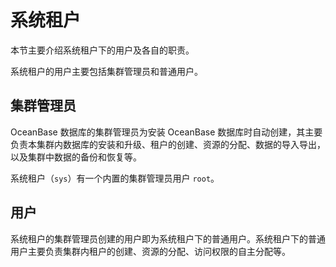 系统租户
=========================

本节主要介绍系统租户下的用户及各自的职责。

系统租户的用户主要包括集群管理员和普通用户。

集群管理员
--------------------------

OceanBase 数据库的集群管理员为安装 OceanBase 数据库时自动创建，其主要负责本集群内数据库的安装和升级、租户的创建、资源的分配、数据的导入导出，以及集群中数据的备份和恢复等。

系统租户（`sys`）有一个内置的集群管理员用户 `root`。

用户
-----------------------

系统租户的集群管理员创建的用户即为系统租户下的普通用户。系统租户下的普通用户主要负责集群内租户的创建、资源的分配、访问权限的自主分配等。
